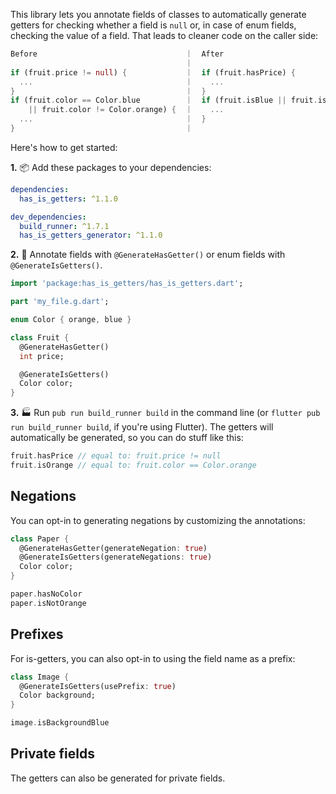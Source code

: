 This library lets you annotate fields of classes to automatically generate
getters for checking whether a field is `null` or, in case of enum fields,
checking the value of a field.
That leads to cleaner code on the caller side:

```dart
Before                                 ｜  After
                                       ｜
if (fruit.price != null) {             ｜  if (fruit.hasPrice) {
  ...                                  ｜    ...
}                                      ｜  }
if (fruit.color == Color.blue          ｜  if (fruit.isBlue || fruit.isNotOrange) {
    || fruit.color != Color.orange) {  ｜    ...
  ...                                  ｜  }
}                                      ｜
```

Here's how to get started:

**1.** 📦 Add these packages to your dependencies:

```yaml
dependencies:
  has_is_getters: ^1.1.0

dev_dependencies:
  build_runner: ^1.7.1
  has_is_getters_generator: ^1.1.0
```

**2.** 📎 Annotate fields with `@GenerateHasGetter()` or enum fields with
`@GenerateIsGetters()`.

```dart
import 'package:has_is_getters/has_is_getters.dart';

part 'my_file.g.dart';

enum Color { orange, blue }

class Fruit {
  @GenerateHasGetter()
  int price;

  @GenerateIsGetters()
  Color color;
}
```

**3.** 🏭 Run `pub run build_runner build` in the command line (or
`flutter pub run build_runner build`, if you're using Flutter). The
getters will automatically be generated, so you can do stuff like this:

```dart
fruit.hasPrice // equal to: fruit.price != null
fruit.isOrange // equal to: fruit.color == Color.orange
```

## Negations

You can opt-in to generating negations by customizing the annotations:

```dart
class Paper {
  @GenerateHasGetter(generateNegation: true)
  @GenerateIsGetters(generateNegations: true)
  Color color;
}
```

```dart
paper.hasNoColor
paper.isNotOrange
```

## Prefixes

For is-getters, you can also opt-in to using the field name as a prefix:

```dart
class Image {
  @GenerateIsGetters(usePrefix: true)
  Color background;
}
```

```dart
image.isBackgroundBlue
```

## Private fields

The getters can also be generated for private fields.
